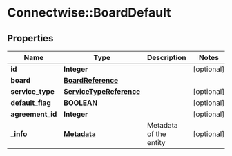 # Connectwise::BoardDefault

## Properties
Name | Type | Description | Notes
------------ | ------------- | ------------- | -------------
**id** | **Integer** |  | [optional] 
**board** | [**BoardReference**](BoardReference.md) |  | 
**service_type** | [**ServiceTypeReference**](ServiceTypeReference.md) |  | [optional] 
**default_flag** | **BOOLEAN** |  | [optional] 
**agreement_id** | **Integer** |  | [optional] 
**_info** | [**Metadata**](Metadata.md) | Metadata of the entity | [optional] 


